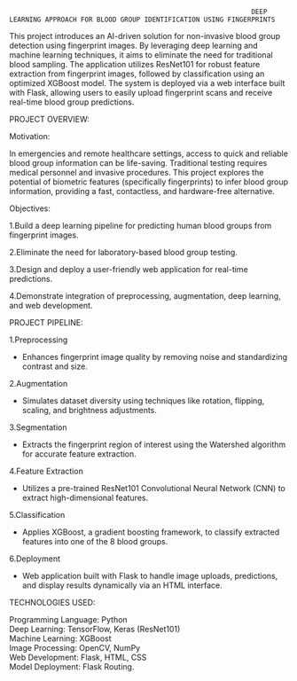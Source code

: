                                                                  DEEP LEARNING APPROACH FOR BLOOD GROUP IDENTIFICATION USING FINGERPRINTS

This project introduces an AI-driven solution for non-invasive blood group detection using fingerprint images. By leveraging deep learning and machine learning techniques, it aims to eliminate the need for traditional blood sampling. The application utilizes ResNet101 for robust feature extraction from fingerprint images, followed by classification using an optimized XGBoost model. The system is deployed via a web interface built with Flask, allowing users to easily upload fingerprint scans and receive real-time blood group predictions.

PROJECT OVERVIEW:

Motivation:

In emergencies and remote healthcare settings, access to quick and reliable blood group information can be life-saving. Traditional testing requires medical personnel and invasive procedures. This project explores the potential of biometric features (specifically fingerprints) to infer blood group information, providing a fast, contactless, and hardware-free alternative.

Objectives:

1.Build a deep learning pipeline for predicting human blood groups from fingerprint images.

2.Eliminate the need for laboratory-based blood group testing.

3.Design and deploy a user-friendly web application for real-time predictions.

4.Demonstrate integration of preprocessing, augmentation, deep learning, and web development.

PROJECT PIPELINE:

1.Preprocessing 
   - Enhances fingerprint image quality by removing noise and standardizing contrast and size.

2.Augmentation
   - Simulates dataset diversity using techniques like rotation, flipping, scaling, and brightness adjustments.

3.Segmentation  
   - Extracts the fingerprint region of interest using the Watershed algorithm for accurate feature extraction.

4.Feature Extraction 
   - Utilizes a pre-trained ResNet101 Convolutional Neural Network (CNN) to extract high-dimensional features.

5.Classification 
   - Applies XGBoost, a gradient boosting framework, to classify extracted features into one of the 8 blood groups.

6.Deployment 
   - Web application built with Flask to handle image uploads, predictions, and display results dynamically via an HTML interface.

TECHNOLOGIES USED:

Programming Language: Python  
Deep Learning: TensorFlow, Keras (ResNet101)  
Machine Learning: XGBoost  
Image Processing: OpenCV, NumPy  
Web Development: Flask, HTML, CSS  
Model Deployment: Flask Routing.
